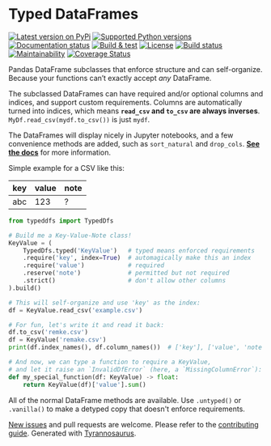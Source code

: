 # Typed DataFrames

[![Latest version on PyPi](https://badge.fury.io/py/typeddfs.svg)](https://pypi.org/project/typeddfs/)
[![Supported Python versions](https://img.shields.io/pypi/pyversions/typeddfs.svg)](https://pypi.org/project/typeddfs/)
[![Documentation status](https://readthedocs.org/projects/typed-dfs/badge/?version=latest&style=flat-square)](https://readthedocs.org/projects/typed-dfs)
[![Build & test](https://github.com/dmyersturnbull/typed-dfs/workflows/Build%20&%20test/badge.svg)](https://github.com/dmyersturnbull/typed-dfs/actions)
[![License](https://img.shields.io/badge/License-Apache%202.0-blue.svg)](https://opensource.org/licenses/Apache-2.0)
[![Build status](https://img.shields.io/pypi/status/typeddfs)](https://pypi.org/project/typeddfs/)
[![Maintainability](https://api.codeclimate.com/v1/badges/6b804351b6ba5e7694af/maintainability)](https://codeclimate.com/github/dmyersturnbull/typed-dfs/maintainability)
[![Coverage Status](https://coveralls.io/repos/github/dmyersturnbull/typed-dfs/badge.svg?branch=master&service=github)](https://coveralls.io/github/dmyersturnbull/typed-dfs?branch=master)

Pandas DataFrame subclasses that enforce structure and can self-organize.
Because your functions can’t exactly accept _any_  DataFrame.

The subclassed DataFrames can have required and/or optional columns and indices,
and support custom requirements.
Columns are automatically turned into indices,
which means **`read_csv` and `to_csv` are always inverses**.
`MyDf.read_csv(mydf.to_csv())` is just `mydf`.

The DataFrames will display nicely in Jupyter notebooks,
and a few convenience methods are added, such as `sort_natural` and `drop_cols`.
**[See the docs](https://typed-dfs.readthedocs.io/en/stable/)** for more information.

Simple example for a CSV like this:

| key   | value  | note |
| ----- | ------ | ---- |
| abc   | 123    | ?    |

```python
from typeddfs import TypedDfs

# Build me a Key-Value-Note class!
KeyValue = (
    TypedDfs.typed('KeyValue')   # typed means enforced requirements
    .require('key', index=True)  # automagically make this an index
    .require('value')            # required
    .reserve('note')             # permitted but not required
    .strict()                    # don't allow other columns
).build()

# This will self-organize and use 'key' as the index:
df = KeyValue.read_csv('example.csv')

# For fun, let's write it and read it back:
df.to_csv('remke.csv')
df = KeyValue('remake.csv')
print(df.index_names(), df.column_names())  # ['key'], ['value', 'note']

# And now, we can type a function to require a KeyValue,
# and let it raise an `InvalidDfError` (here, a `MissingColumnError`):
def my_special_function(df: KeyValue) -> float:
    return KeyValue(df)['value'].sum()
```

All of the normal DataFrame methods are available.
Use `.untyped()` or `.vanilla()` to make a detyped copy that doesn't enforce requirements.


[New issues](https://github.com/dmyersturnbull/typed-dfs/issues) and pull requests are welcome.
Please refer to the [contributing guide](https://github.com/dmyersturnbull/typed-dfs/blob/master/CONTRIBUTING.md).
Generated with [Tyrannosaurus](https://github.com/dmyersturnbull/tyrannosaurus).
